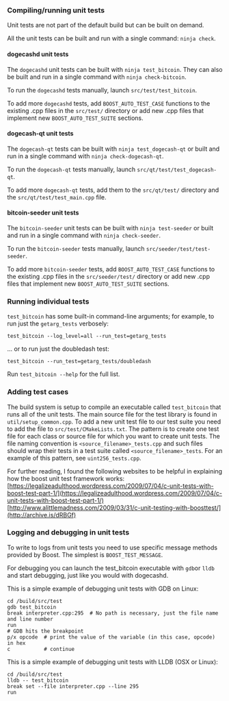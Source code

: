 ### Compiling/running unit tests

Unit tests are not part of the default build but can be built on demand.

All the unit tests can be built and run with a single command: `ninja check`.

#### dogecashd unit tests

The `dogecashd` unit tests can be built with `ninja test_bitcoin`.
They can also be built and run in a single command with `ninja check-bitcoin`.

To run the `dogecashd` tests manually, launch `src/test/test_bitcoin`.

To add more `dogecashd` tests, add `BOOST_AUTO_TEST_CASE` functions to the
existing .cpp files in the `src/test/` directory or add new .cpp files that
implement new `BOOST_AUTO_TEST_SUITE` sections.

#### dogecash-qt unit tests

The `dogecash-qt` tests can be built with `ninja test_dogecash-qt` or
built and run in a single command with `ninja check-dogecash-qt`.

To run the `dogecash-qt` tests manually, launch `src/qt/test/test_dogecash-qt`.

To add more `dogecash-qt` tests, add them to the `src/qt/test/` directory and
the `src/qt/test/test_main.cpp` file.

#### bitcoin-seeder unit tests

The `bitcoin-seeder` unit tests can be built with `ninja test-seeder` or
built and run in a single command with `ninja check-seeder`.

To run the `bitcoin-seeder` tests manually, launch
`src/seeder/test/test-seeder`.

To add more `bitcoin-seeder` tests, add `BOOST_AUTO_TEST_CASE` functions to the
existing .cpp files in the `src/seeder/test/` directory or add new .cpp files
that implement new `BOOST_AUTO_TEST_SUITE` sections.

### Running individual tests

`test_bitcoin` has some built-in command-line arguments; for
example, to run just the `getarg_tests` verbosely:

    test_bitcoin --log_level=all --run_test=getarg_tests

... or to run just the doubledash test:

    test_bitcoin --run_test=getarg_tests/doubledash

Run `test_bitcoin --help` for the full list.

### Adding test cases

The build system is setup to compile an executable called `test_bitcoin`
that runs all of the unit tests. The main source file for the test library
is found in `util/setup_common.cpp`. To add a new unit test file to our
test suite you need to add the file to `src/test/CMakeLists.txt`.
The pattern is to create one test file for each class or source file for
which you want to create unit tests. The file naming convention is
`<source_filename>_tests.cpp` and such files should wrap their tests in
a test suite called `<source_filename>_tests`. For an example of this pattern,
see `uint256_tests.cpp`.

For further reading, I found the following websites to be helpful in
explaining how the boost unit test framework works:
[https://legalizeadulthood.wordpress.com/2009/07/04/c-unit-tests-with-boost-test-part-1/](https://legalizeadulthood.wordpress.com/2009/07/04/c-unit-tests-with-boost-test-part-1/)
[http://www.alittlemadness.com/2009/03/31/c-unit-testing-with-boosttest/](http://archive.is/dRBGf)

### Logging and debugging in unit tests

To write to logs from unit tests you need to use specific message methods
provided by Boost. The simplest is `BOOST_TEST_MESSAGE`.

For debugging you can launch the test_bitcoin executable with `gdb`or `lldb` and
start debugging, just like you would with dogecashd.

This is a simple example of debugging unit tests with GDB on Linux:
```
cd /build/src/test
gdb test_bitcoin
break interpreter.cpp:295  # No path is necessary, just the file name and line number
run
# GDB hits the breakpoint
p/x opcode  # print the value of the variable (in this case, opcode) in hex
c           # continue
```

This is a simple example of debugging unit tests with LLDB (OSX or Linux):
```
cd /build/src/test
lldb -- test_bitcoin
break set --file interpreter.cpp --line 295
run
```
